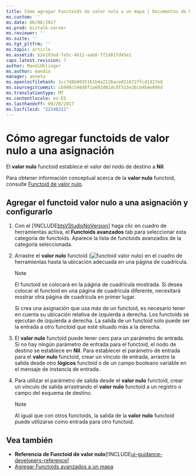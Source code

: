 ```yaml
---
title: Cómo agregar Functoids de valor nulo a un mapa | Documentos de Microsoft
ms.custom: ''
ms.date: 06/08/2017
ms.prod: biztalk-server
ms.reviewer: ''
ms.suite: ''
ms.tgt_pltfrm: ''
ms.topic: article
ms.assetid: b2e193ed-fe5c-4b12-aab8-ff2d81fd45e1
caps.latest.revision: 7
author: MandiOhlinger
ms.author: mandia
manager: anneta
ms.openlocfilehash: 1cc7d8b0035161b4a2126ace021072ffcd1d17e8
ms.sourcegitcommit: cb908c540d8f1a692d01dc8f313e16cb4b4e696d
ms.translationtype: MT
ms.contentlocale: es-ES
ms.lasthandoff: 09/20/2017
ms.locfileid: "22248212"
---
```

# <a name="how-to-add-nil-value-functoids-to-a-map"></a>Cómo agregar functoids de valor nulo a una asignación
El **valor nulo** functoid establece el valor del nodo de destino a **Nil**.  
  
 Para obtener información conceptual acerca de la **valor nulo** functoid, consulte [Functoid de valor nulo](../core/nil-value-functoid.md).  
  
## <a name="add-the-nil-value-functoid-to-a-map-and-configure-it"></a>Agregar el functoid valor nulo a una asignación y configurarlo  
  
1.  Con el [!INCLUDE[btsVStudioNoVersion](../includes/btsvstudionoversion-md.md)] haga clic en cuadro de herramientas activa, el **Functoids avanzados** tab para seleccionar esta categoría de functoids. Aparece la lista de functoids avanzados de la categoría seleccionada.  
  
2.  Arrastre el **valor nulo** functoid (![functoid valor nulo](../core/media/advanced-nil-value-functoid.gif "advanced_nil_value_functoid")) en el cuadro de herramientas hasta la ubicación adecuada en una página de cuadrícula.  
  
    > [!NOTE]
    >  El functoid se colocará en la página de cuadrícula mostrada. Si desea colocar el functoid en una página de cuadrícula diferente, necesitará mostrar otra página de cuadrícula en primer lugar.  
    >
    >  Si crea una asignación que usa más de un functoid, es necesario tener en cuenta su ubicación relativa de izquierda a derecha. Los functoids se ejecutan de izquierda a derecha. La salida de un functoid solo puede ser la entrada a otro functoid que esté situado más a la derecha.  
  
3.  El **valor nulo** functoid puede tener cero para un parámetro de entrada. Si no hay ningún parámetro de entrada para el functoid, el nodo de destino se establece en **Nil**. Para establecer el parámetro de entrada para el **valor nulo** functoid, crear un vínculo de entrada, arrastre la salida desde otro **lógicos** functoid o de un campo booleano variable en el mensaje de instancia de entrada.  
  
4.  Para utilizar el parámetro de salida desde el **valor nulo** functoid, crear un vínculo de salida arrastrando el **valor nulo** functoid a un registro o campo del esquema de destino.  
  
    > [!NOTE]
    >  Al igual que con otros functoids, la salida de la **valor nulo** functoid puede utilizarse como entrada para otro functoid.  
  
## <a name="see-also"></a>Vea también  
-  **Referencia de Functoid de valor nulo**[!INCLUDE[ui-guidance-developers-reference](../includes/ui-guidance-developers-reference.md)]   
-  [Agregar Functoids avanzados a un mapa](../core/adding-advanced-functoids-to-a-map.md)